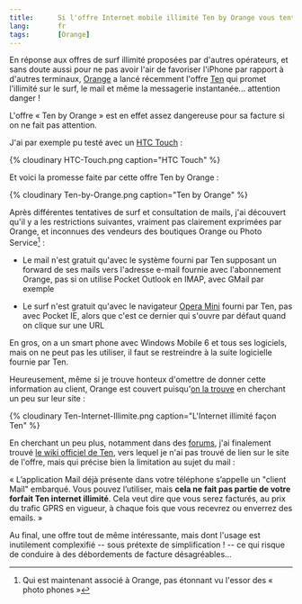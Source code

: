 ```yaml
---
title:      Si l'offre Internet mobile illimité Ten by Orange vous tente, faites attention à votre facture !
lang:       fr
tags:       [Orange]
---
```


En réponse aux offres de surf illimité proposées par d'autres opérateurs, et sans doute aussi pour ne pas avoir l'air de favoriser l'iPhone par rapport à d'autres terminaux, [Orange](http://www.orange.com/fr_FR/) a lancé récemment l'offre [Ten](http://www.ten.fr/) qui promet l'illimité sur le surf, le mail et même la messagerie instantanée... attention danger !


L'offre « Ten by Orange » est en effet assez dangereuse pour sa facture si on ne fait pas attention.

J'ai par exemple pu testé avec un [HTC Touch](http://www.ten.fr/telephone_details.php?id=12030918074022) :

{% cloudinary HTC-Touch.png caption="HTC Touch" %}


Et voici la promesse faite par cette offre Ten by Orange :

{% cloudinary Ten-by-Orange.png caption="Ten by Orange" %}


Après différentes tentatives de surf et consultation de mails, j'ai découvert qu'il y a les restrictions suivantes, vraiment pas clairement exprimées par Orange, et inconnues des vendeurs des boutiques Orange ou Photo Service[^1] :


- Le mail n'est gratuit qu'avec le système fourni par Ten supposant un forward de ses mails vers l'adresse e-mail fournie avec l'abonnement Orange, pas si on utilise Pocket Outlook en IMAP, avec GMail par exemple


- Le surf n'est gratuit qu'avec le navigateur [Opera Mini](http://www.operamini.com/) fourni par Ten, pas avec Pocket IE, alors que c'est ce dernier qui s'ouvre par défaut quand on clique sur une URL

En gros, on a un smart phone avec Windows Mobile 6 et tous ses logiciels, mais on ne peut pas les utiliser, il faut se restreindre à la suite logicielle fournie par Ten.

Heureusement, même si je trouve honteux d'omettre de donner cette information au client, Orange est couvert puisqu'[on la trouve](http://www.ten.fr/services_ten.php) en cherchant un peu sur leur site :

{% cloudinary Ten-Internet-Illimite.png caption="L'Internet illimité façon Ten" %}


En cherchant un peu plus, notamment dans des [forums](http://www.forummobiles.com/index.php?showtopic=163316), j'ai finalement trouvé [le wiki officiel de Ten](http://wiki.ten.fr/wiki/index.php?title=Internet), vers lequel je n'ai pas trouvé de lien sur le site de l'offre, mais qui précise bien la limitation au sujet du mail :

<citation>« L’application Mail déjà présente dans votre téléphone s’appelle un "client Mail" embarqué. Vous pouvez l’utiliser, mais **cela ne fait pas partie de votre forfait Ten internet illimité**. Cela veut dire que vous serez facturés, au prix du trafic GPRS en vigueur, à chaque fois que vous recevrez ou enverrez des emails. »</citation>

Au final, une offre tout de même intéressante, mais dont l'usage est inutilement complexifié -- sous prétexte de simplification ! -- ce qui risque de conduire à des débordements de facture désagréables...


[^1]: Qui est maintenant associé à Orange, pas étonnant vu l'essor des « photo phones »
